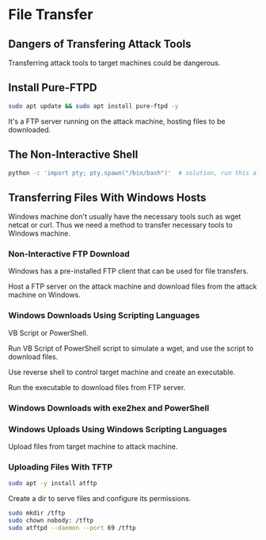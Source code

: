 # File Transfer

## Dangers of Transfering Attack Tools

Transferring attack tools to target machines could be dangerous.



## Install Pure-FTPD

```bash
sudo apt update && sudo apt install pure-ftpd -y
```

It's a FTP server running on the attack machine, hosting files to be downloaded.

## The Non-Interactive Shell

```bash
python -c 'import pty; pty.spawn("/bin/bash")'	# solution, run this after netcat connection to get a regular shell
```



## Transferring Files With Windows Hosts

Windows machine don't usually have the necessary tools such as wget netcat or curl. Thus we need a method to transfer necessary tools to Windows machine.

### Non-Interactive FTP Download

Windows has a pre-installed FTP client that can be used for file transfers.

Host a FTP server on the attack machine and download files from the attack machine on Windows.



### Windows Downloads Using Scripting Languages

VB Script or PowerShell.

Run VB Script of PowerShell script to simulate a wget, and use the script to download files.

Use reverse shell to control target machine and create an executable.

Run the executable to download files from FTP server.



### Windows Downloads with exe2hex and PowerShell



### Windows Uploads Using Windows Scripting Languages

Upload files from target machine to attack machine.



### Uploading Files With TFTP

```bash
sudo apt -y install atftp
```

Create a dir to serve files and configure its permissions.

```bash
sudo mkdir /tftp
sudo chown nobody: /tftp
sudo atftpd --daemon --port 69 /tftp
```









